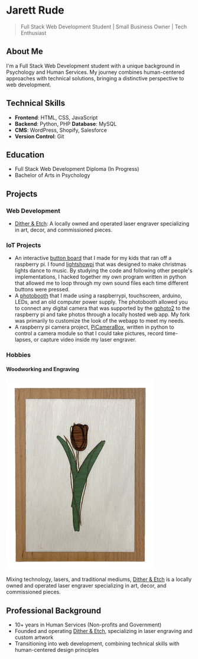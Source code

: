 # Jarett Rude
> Full Stack Web Development Student | Small Business Owner | Tech Enthusiast

## About Me
I'm a Full Stack Web Development student with a unique background in Psychology and Human Services. My journey combines human-centered approaches with technical solutions, bringing a distinctive perspective to web development.

## Technical Skills
- **Frontend**: HTML, CSS, JavaScript
- **Backend**: Python, PHP
 **Database**: MySQL
- **CMS**: WordPress, Shopify, Salesforce
- **Version Control**: Git

## Education
- Full Stack Web Development Diploma (In Progress)
- Bachelor of Arts in Psychology

## Projects
### Web Development
- [Dither & Etch](ditherandetch.ca): A locally owned and operated laser engraver specializing in art, decor, and commissioned pieces.


### IoT Projects
- An interactive [button board](https://github.com/jarettrude/buttonboard) that I made for my kids that ran off a raspberry pi. I found [lightshowpi](https://www.reddit.com/r/LightShowPi/wiki/index/) that was designed to make christmas lights dance to music. By studying the code and following other people's implementations, I hacked together my own program written in python that allowed me to loop through my own sound files each time different buttons were pressed.
- A [photobooth](https://github.com/jarettrude/photobooth) that I made using a raspberrypi, touchscreen, arduino, LEDs, and an old computer power supply. The photobooth allowed you to connect any digital camera that was supported by the [gphoto2](http://www.gphoto.org) to the raspberry pi and take photos through a locally hosted web app. My fork was primarily to customize the look of the webapp to meet my needs.
- A raspberry pi camera project, [PiCameraBox](https://github.com/jarettrude/PiCameraBox), written in python to control a camera module so that I could take pictures, record time-lapses, or capture video inside my laser engraver.


### Hobbies
#### Woodworking and Engraving
![Laser cut and engraved wood veneers of a rose on a white background.](/src/img/rose-art.png "Rose")

Mixing technology, lasers, and traditional mediums, [Dither & Etch](ditherandetch.ca) is a locally owned and operated laser engraver specializing in art, decor, and commissioned pieces.

## Professional Background
- 10+ years in Human Services (Non-profits and Government)
- Founded and operating [Dither & Etch](ditherandetch.ca), specializing in laser engraving and custom artwork
- Transitioning into web development, combining technical skills with human-centered design principles
